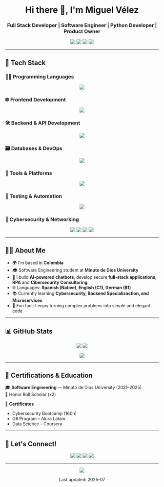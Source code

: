 <h1 align="center">Hi there 👋, I'm Miguel Vélez</h1>
<h3 align="center">Full Stack Developer | Software Engineer | Python Developer | Product Owner</h3>

<p align="center">
  <a href="https://github.com/IronMike524"><img src="https://img.shields.io/github/followers/IronMike524?label=Follow&style=social"></a>
  <a href="https://www.linkedin.com/in/miguelvelezz"><img src="https://img.shields.io/badge/LinkedIn-blue?logo=linkedin&logoColor=white&style=flat-square"></a>
  <a href="mailto:miguel.velez.dev@gmail.com"><img src="https://img.shields.io/badge/Gmail-D14836?logo=gmail&logoColor=white&style=flat-square"></a>
  <a href="https://www.miguelvelezdev.com/"><img src="https://img.shields.io/badge/Portfolio-222?logo=google-chrome&logoColor=white&style=flat-square"></a>
</p>

---

## 🚀 Tech Stack

### 👨‍💻 Programming Languages
<p align="center">
  <img src="https://skillicons.dev/icons?i=python,js,ts,php,java&theme=light" />
</p>

### 🌐 Frontend Development
<p align="center">
  <img src="https://skillicons.dev/icons?i=html,css,angular,bootstrap,figma&theme=light" />
</p>

### 🛠️ Backend & API Development
<p align="center">
  <img src="https://skillicons.dev/icons?i=nodejs,django,flask,fastapi&theme=light" />
</p>

### 🗃️ Databases & DevOps
<p align="center">
  <img src="https://skillicons.dev/icons?i=mysql,sqlite,docker,linux,maven&theme=light" />
</p>

### 🧰 Tools & Platforms
<p align="center">
  <img src="https://skillicons.dev/icons?i=github,git,vscode,idea,wordpress,postman,stackoverflow&theme=light" />
</p>

### 🧪 Testing & Automation
<p align="center">
  <img src="https://skillicons.dev/icons?i=selenium&theme=light" />
</p>

### 🔐 Cybersecurity & Networking
<p align="center">
  <img src="https://skillicons.dev/icons?i=wireshark&theme=light" />
  <img src="https://img.shields.io/badge/Nmap-004579?style=for-the-badge&logo=nmap&logoColor=white" />
  <img src="https://img.shields.io/badge/Cisco%20Packet%20Tracer-1BA0D7?style=for-the-badge&logo=cisco&logoColor=white" />
  <img src="https://img.shields.io/badge/ISO%2027001%20Compliance-blue?style=for-the-badge" />
</p>


---

## 🧑‍💻 About Me

- 🌍 I'm based in **Colombia**
- 🎓 Software Engineering student at **Minuto de Dios University**
- 🤖 I build **AI-powered chatbots**, develop secure **full-stack applications**, **RPA** and **Cibersecurity Consultoring**.
- 🌐 Languages: **Spanish (Native), English (C1), German (B1)**
- 📚 Currently learning **Cybersecurity, Backend Specializaction, and Microservices**
- 🧩 Fun fact: I enjoy turning complex problems into simple and elegant code

---

## 📊 GitHub Stats

<p align="center">
  <img src="https://github-readme-stats.vercel.app/api?username=IronMike524&show_icons=true&theme=github_dark" />
  <img src="https://github-readme-streak-stats.herokuapp.com?user=IronMike524&theme=blueberry_duo" />
</p>
<p align="center">
  <img src="https://github-readme-stats.vercel.app/api/top-langs/?username=IronMike524&layout=compact&theme=github_dark" />
</p>

---

## 🧠 Certifications & Education

🎓 **Software Engineering** — Minuto de Dios University (2021–2025)  
🏅 Honor Roll Scholar (x2)

📜 **Certificates**  
- Cybersecurity Bootcamp (160h)  
- G8 Program – Alura Latam  
- Data Science – Coursera

---

## 🤝 Let's Connect!

<p align="center">
  <a href="https://linkedin.com/in/miguelvelezz"><img src="https://img.shields.io/badge/LinkedIn-0077B5?style=for-the-badge&logo=linkedin&logoColor=white"></a>
  <a href="https://github.com/IronMike524"><img src="https://img.shields.io/badge/GitHub-181717?style=for-the-badge&logo=github&logoColor=white"></a>
  <a href="mailto:miguel.velez.dev@gmail.com"><img src="https://img.shields.io/badge/Gmail-D14836?style=for-the-badge&logo=gmail&logoColor=white"></a>
  <a href="https://www.miguelvelezdev.com"><img src="https://img.shields.io/badge/Portfolio-333333?style=for-the-badge&logo=Google-Chrome&logoColor=white"></a>
</p>

---

<p align="center">
  <img src="https://komarev.com/ghpvc/?username=IronMike524&style=flat-square" />
</p>

<p align="center">Last updated: 2025-07</p>
